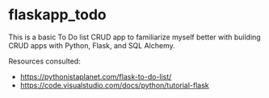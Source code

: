 # flaskapp_todo

This is a basic To Do list CRUD app to familiarize myself better with building CRUD apps with Python, Flask, and SQL Alchemy.

Resources consulted:
* https://pythonistaplanet.com/flask-to-do-list/
* https://code.visualstudio.com/docs/python/tutorial-flask
